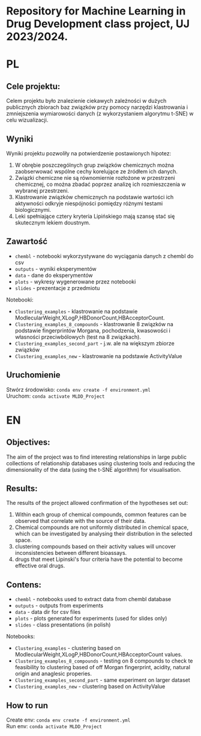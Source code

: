 <h1>Repository for Machine Learning in Drug Development class project, UJ 2023/2024.</h1>

<h1>PL</h1>
<h2>Cele projektu:</h2>
Celem projektu było znalezienie ciekawych zależności w dużych
publicznych zbiorach baz związków przy pomocy
narzędzi klastrowania i zmniejszenia wymiarowości danych (z wykorzystaniem algorytmu t-SNE) w celu wizualizacji.
<h2>Wyniki</h2>
Wyniki projektu pozwoliły na potwierdzenie postawionych hipotez:
<ol>
<li>W obrębie poszczególnych grup związków chemicznych można zaobserwować wspólne cechy korelujące ze źródłem ich danych.</li>
<li>Związki chemiczne nie są równomiernie rozłożone w przestrzeni chemicznej, co można zbadać poprzez analizę ich rozmieszczenia w wybranej przestrzeni.</li>
<li>Klastrowanie związków chemicznych na podstawie wartości ich aktywności odkryje niespójności pomiędzy różnymi testami biologicznymi.</li>
<li>Leki spełniające cztery kryteria Lipińskiego mają szansę stać się skutecznym lekiem doustnym.</li>
</ol>
<h2>Zawartość</h2>
<ul>
    <li><code>chembl</code> - notebooki wykorzystywane do wyciągania danych z chembl do csv</li>
    <li><code>outputs</code> - wyniki eksperymentów</li>
    <li><code>data</code> - dane do eksperymentów </li>
    <li><code>plots</code> - wykresy wygenerowane przez notebooki</li>
    <li><code>slides</code> - prezentacje z przedmiotu </li>
</ul>
Notebooki:
<ul>
    <li><code>Clustering_examples</code> - klastrowanie na podstawie ModlecularWeight,XLogP,HBDonorCount,HBAcceptorCount.</li>
    <li><code>Clustering_examples_8_compounds</code> - klastrowanie 8 związków na podstawie fingerprintów Morgana, pochodzenia, kwasowości i własności przeciwbólowych (test na 8 związkach).</li>
    <li><code>Clustering_examples_second_part</code> - j.w. ale na większym zbiorze związków</li>
    <li><code>Clustering_examples_new</code> - klastrowanie na podstawie ActivityValue </li>
</ul>
<h2>Uruchomienie</h2>
Stwórz środowisko:
<code>conda env create -f environment.yml</code><br>
Uruchom:
<code>conda activate MLDD_Project</code>
<h1>EN</h1>
<h2>Objectives:</h2>
The aim of the project was to find interesting relationships in large
public collections of relationship databases using
clustering tools and reducing the dimensionality of the data (using the t-SNE algorithm) for visualisation.
<h2>Results:</h2>
The results of the project allowed confirmation of the hypotheses set out:
<ol>
<li>Within each group of chemical compounds, common features can be observed that correlate with the source of their data.</li>
<li>Chemical compounds are not uniformly distributed in chemical space, which can be investigated by analysing their distribution in the selected space.</li>
<li>clustering compounds based on their activity values will uncover inconsistencies between different bioassays.</li>
<li>drugs that meet Lipinski's four criteria have the potential to become effective oral drugs.</li>
</ol>
<h2>Contens:</h2>
<ul>
    <li><code>chembl</code> - notebooks used to extract data from chembl database</li>
    <li><code>outputs</code> - outputs from experiments</li>
    <li><code>data</code> - data dir for csv files </li>
    <li><code>plots</code> - plots generated for experiments (used for slides only)</li>
    <li><code>slides</code> - class presentations (in polish) </li>
</ul>
Notebooks:
<ul>
    <li><code>Clustering_examples</code> - clustering based on ModlecularWeight,XLogP,HBDonorCount,HBAcceptorCount values.</li>
    <li><code>Clustering_examples_8_compounds</code> - testing on 8 compounds to check te feasibility to clustering based of off Morgan fingerprint, acidity, natural origin and anaglesic properies.</li>
    <li><code>Clustering_examples_second_part</code> - same experiment on larger dataset</li>
    <li><code>Clustering_examples_new</code> - clustering based on ActivityValue </li>
</ul>
<h2>How to run</h2>
Create env:
<code>conda env create -f environment.yml</code><br>
Run env:
<code>conda activate MLDD_Project</code>
